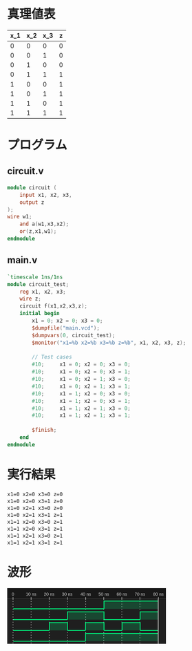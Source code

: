 # 真理値表
| x_1 | x_2 | x_3 | z |
| - | - | - | - |
| 0 | 0 | 0 | 0 |
| 0 | 0 | 1 | 0 |
| 0 | 1 | 0 | 0 |
| 0 | 1 | 1 | 1 |
| 1 | 0 | 0 | 1 |
| 1 | 0 | 1 | 1 |
| 1 | 1 | 0 | 1 |
| 1 | 1 | 1 | 1 |

# プログラム
## circuit.v
```verilog
module circuit (
    input x1, x2, x3,
    output z
);
wire w1;
    and a(w1,x3,x2);
    or(z,x1,w1);
endmodule

```

## main.v
```verilog
`timescale 1ns/1ns
module circuit_test;
    reg x1, x2, x3;
    wire z;
    circuit f(x1,x2,x3,z);
    initial begin
        x1 = 0; x2 = 0; x3 = 0;
        $dumpfile("main.vcd");
        $dumpvars(0, circuit_test);
        $monitor("x1=%b x2=%b x3=%b z=%b", x1, x2, x3, z);
        
        // Test cases
        #10;     x1 = 0; x2 = 0; x3 = 0; 
        #10;     x1 = 0; x2 = 0; x3 = 1; 
        #10;     x1 = 0; x2 = 1; x3 = 0; 
        #10;     x1 = 0; x2 = 1; x3 = 1; 
        #10;     x1 = 1; x2 = 0; x3 = 0; 
        #10;     x1 = 1; x2 = 0; x3 = 1; 
        #10;     x1 = 1; x2 = 1; x3 = 0; 
        #10;     x1 = 1; x2 = 1; x3 = 1; 

        $finish;
    end
endmodule
```


# 実行結果
```
x1=0 x2=0 x3=0 z=0
x1=0 x2=0 x3=1 z=0
x1=0 x2=1 x3=0 z=0
x1=0 x2=1 x3=1 z=1
x1=1 x2=0 x3=0 z=1
x1=1 x2=0 x3=1 z=1
x1=1 x2=1 x3=0 z=1
x1=1 x2=1 x3=1 z=1
```

# 波形
![シミュレーション波形](./pic/wave.png)